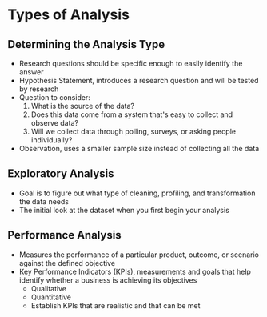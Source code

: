 # Types of Analysis

## Determining the Analysis Type

- Research questions should be specific enough to easily identify the answer
- Hypothesis Statement, introduces a research question and will be tested by research
- Question to consider:
    1. What is the source of the data?
    2. Does this data come from a system that's easy to collect and observe data?
    3. Will we collect data through polling, surveys, or asking people individually?
- Observation, uses a smaller sample size instead of collecting all the data

## Exploratory Analysis

- Goal is to figure out what type of cleaning, profiling, and transformation the data needs
- The initial look at the dataset when you first begin your analysis

## Performance Analysis

- Measures the performance of a particular product, outcome, or scenario against the defined objective
- Key Performance Indicators (KPIs), measurements and goals that help identify whether a business is achieving its objectives
    - Qualitative
    - Quantitative
    - Establish KPIs that are realistic and that can be met